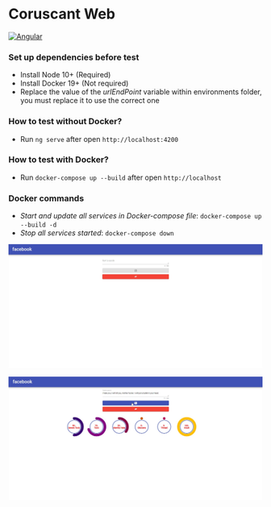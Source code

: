 # Coruscant Web

[![Angular](https://img.shields.io/badge/Angular-9.0.0-DD0031.svg)](https://angular.io/)

### Set up dependencies before test
* Install Node 10+ (Required)
* Install Docker 19+ (Not required)
* Replace the value of the *urlEndPoint* variable within environments folder, you must replace it to use the correct one 

### How to test without Docker?

* Run `ng serve` after open `http://localhost:4200`

### How to test with Docker?

* Run `docker-compose up --build` after open `http://localhost`

### Docker commands
- *Start and update all services in Docker-compose file*: `docker-compose up --build -d`
- *Stop all services started*: `docker-compose down`

![alt text](image01.jpg)

![alt text](image02.jpg)
